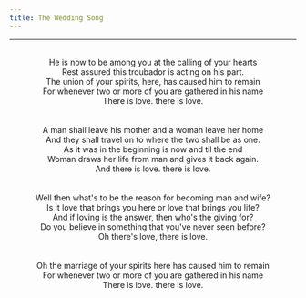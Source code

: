 ```yaml
---
title: The Wedding Song
---
```


---
<center>
<br/>
He is now to be among you at the calling of your hearts<br/>
Rest assured this troubador is acting on his part.<br/>
The union of your spirits, here, has caused him to remain<br/>
For whenever two or more of you are gathered in his name<br/>
There is love. there is love.<br/>
<br/>
<br/>
A man shall leave his mother and a woman leave her home<br/>
And they shall travel on to where the two shall be as one.<br/>
As it was in the beginning is now and til the end<br/>
Woman draws her life from man and gives it back again.<br/>
And there is love. there is love.<br/>
<br/>
<br/>
Well then what's to be the reason for becoming man and wife?<br/>
Is it love that brings you here or love that brings you life?<br/>
And if loving is the answer, then who's the giving for?<br/>
Do you believe in something that you've never seen before?<br/>
Oh there's love, there is love.<br/>
<br/>
<br/>
Oh the marriage of your spirits here has caused him to remain<br/>
For whenever two or more of you are gathered in his name<br/>
There is love. there is love. <br/>

</center>